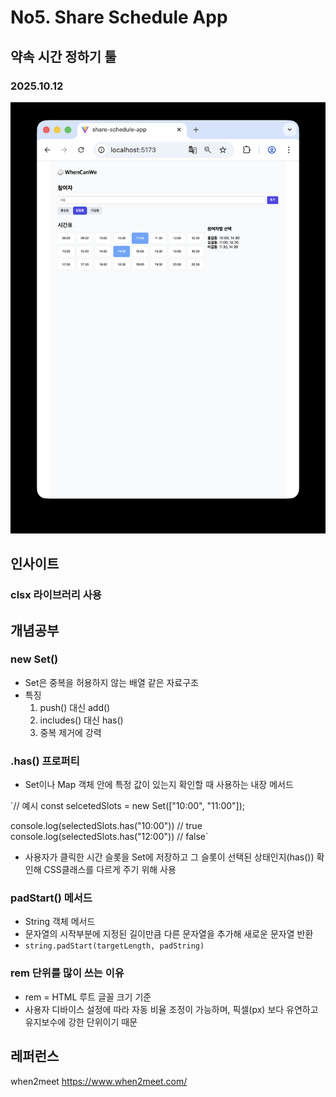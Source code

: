 # No5. Share Schedule App

## 약속 시간 정하기 툴

### 2025.10.12

![alt text](image.png)

## 인사이트

### clsx 라이브러리 사용

## 개념공부

### new Set()

- Set은 중복을 허용하지 않는 배열 같은 자료구조
- 특징
  1. push() 대신 add()
  2. includes() 대신 has()
  3. 중복 제거에 강력

### .has() 프로퍼티

- Set이나 Map 객체 안에 특정 값이 있는지 확인할 때 사용하는 내장 메서드

`// 예시
const selcetedSlots = new Set(["10:00", "11:00"]);

console.log(selectedSlots.has("10:00")) // true
console.log(selectedSlots.has("12:00")) // false`

- 사용자가 클릭한 시간 슬롯을 Set에 저장하고 그 슬롯이 선택된 상태인지(has()) 확인해 CSS클래스를 다르게 주기 위해 사용

### padStart() 메서드

- String 객체 메서드
- 문자열의 시작부분에 지정된 길이만큼 다른 문자열을 추가해 새로운 문자열 반환
- `string.padStart(targetLength, padString)`

### rem 단위를 많이 쓰는 이유

- rem = HTML 루트 글꼴 크기 기준
- 사용자 디바이스 설정에 따라 자동 비율 조정이 가능하며, 픽셀(px) 보다 유연하고 유지보수에 강한 단위이기 때문

## 레퍼런스

when2meet https://www.when2meet.com/
